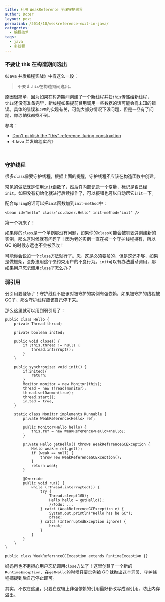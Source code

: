 ```yaml
---
title: 利用 WeakReference 关闭守护线程
author: Dozer
layout: post
permalink: /2014/10/weakreference-exit-in-java/
categories:
  - 编程技术
tags:
  - java
  - 多线程
---
```


### 不要让 this 在构造期间逸出

《Java 并发编程实战》中有这么一段：

> 不要让`this`在构造期间逸出。

原因很简单，因为如果在构造期间创建了一个新线程并把`this`传递给新线程，`this`还没有准备完毕，新线程如果提前使用调用一些数据的话可能会有未知的错误。具体的错误和`JVM`的实现有关，可能大部分情况下没问题，但是一旦有了问题，你恐怕找都找不到。

参考：

+ [Don't publish the "this" reference during construction](http://www.ibm.com/developerworks/library/j-jtp0618/#2)
+ 《Java 并发编程实战》

<!--more-->

&nbsp;

### 守护线程

很多`class`需要守护线程，根据上面的提醒，守护线程不应该在构造函数中创建。

常见的做法就是使用`init`函数了，然后在内部记录一个变量，标记是否已经`init`。如果没有初始化就进行后续操作了，可以报错也可以自动帮它`init`一下。

配合`Spring`的话可以把`init`函数加到`init-method`中：

	<bean id="hello" class="cc.dozer.Hello" init-method="init" />

第一个坑来了！

如果你的`class`是一个单例那没有问题，如果你的`class`可能会被销毁并创建新的实例，那么这时候就有问题了！因为老的实例一直在被一个守护线程持有，所以 GC 的时候永远也不会被回收！

可能你会说加一个`close`方法就行了。恩，这是必须要加的，但是这还不够，如果是做框架，没办法用这个来约束用户的不良行为。`init`可以有办法启动调用，那如果用户忘记调用`close`了怎么办？

### 弱引用

弱引用要登场了！守护线程不应该对被守护的实例有强依赖，如果被守护的线程被GC了，那么守护线程应该自己停下来。

那么这里就可以用到弱引用了：

	public class Hello {
		private Thread thread;
		
		private boolean inited;
	
		public void close() {
			if (this.thread != null) {
				thread.interrupt();
			}
		}
	
		public synchronized void init() {
			if(inited){
				return;
			}
			Monitor monitor = new Monitor(this);
			thread = new Thread(monitor);
			thread.setDaemon(true);
			thread.start();
			inited = true;
		}
	
		static class Monitor implements Runnable {
			private WeakReference<Hello> ref;
	
			public Monitor(Hello hello) {
				this.ref = new WeakReference<Hello>(hello);
			}
	
			private Hello getHello() throws WeakReferenceGCException {
				Hello weak = ref.get();
				if (weak == null) {
					throw new WeakReferenceGCException();
				}
				return weak;
			}
	
			@Override
			public void run() {
				while (!Thread.interrupted()) {
					try {
						Thread.sleep(100);
						Hello hello = getHello();
						//todo: ...
					} catch (WeakReferenceGCException e) {
						System.out.println("Hello has be GC");
						break;
					} catch (InterruptedException ignore) {
						break;
					}
				}
			}
		}
	}
	
	public class WeakReferenceGCException extends RuntimeException {}

妈妈再也不用担心用户忘记调用`close`方法了！这里创建了一个新的`RuntimeException`，在`getHello`的时候只要实例被 GC 就抛出这个异常，守护线程捕捉到后自己停止即可。

其实，不仅在这里，只要在逻辑上非强依赖的引用最好都改写成弱引用，防止内存溢出。
